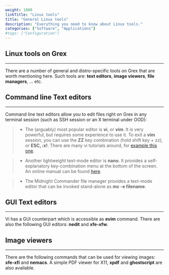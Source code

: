 ```yaml
---
weight: 1000
linkTitle: "Linux tools"
title: "General Linux tools"
description: "Everything you need to know about Linux tools."
categories: ["Software", "Applications"]
#tags: ["Configuration"]
---
```


## Linux tools on Grex
---

There are a number of general and distro-specific tools on Grex that are worth mentioning here. Such tools are: **text editors**, **image viewers**, **file managers**, ... etc.

## Command line Text editors
---

Command line text editors allow you to edit files right on Grex in any terminal session (such as SSH session or an X terminal under OOD):

> - The (arguably) most popular editor is __vi__, or __vim__. It is very powerful, but requires some experience to use it. To exit a __vim__ session, you can use the **ZZ** key combination (hold shift key + zz), or **ESC, :x!**. There are many vi tutorials around, for [example this one](http://heather.cs.ucdavis.edu/~matloff/UnixAndC/Editors/ViIntro.html).

> - Another lightweight text-mode editor is __nano__. It provides a self-explanatory key-combination menu at the bottom of the screen. An online manual can be found [here](https://www.nano-editor.org/dist/v2.1/nano.html).

> - The Midnight Commander file manager provides a text-mode editor that can be invoked stand-alone as __mc -e filename__.

## GUI Text editors
---

<!--
Sometimes it is useful (for example, for copy/paste operations with mouse, between client computer and a remote session) or convenient to have a text editor with a graphical user interface. Note that a most practical way to use this is from X2Go sessions that provide tolerable interaction speeds.
-->

Vi has a GUI counterpart which is accessible as __evim__ command. There are also the following GUI editors: __nedit__ and __xfe-xfw__.

## Image viewers
---

There are the following commands that can be used for viewing images: __xfe-xfi__ and __nemacs__. A simple PDF viewer for X11, __xpdf__ and __ghostscript__ are also available.

<!-- {{< treeview display="tree" />}} -->

<!-- Changes and update:
* Last reviewed on: Apr 30, 2024.
-->
